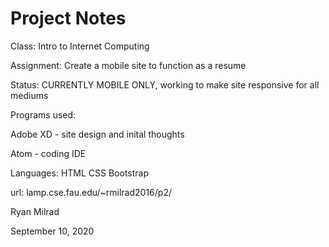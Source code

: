 # Project Notes
Class: Intro to Internet Computing

Assignment: Create a mobile site to function as a resume

Status: CURRENTLY MOBILE ONLY, working to make site responsive for all mediums

Programs used: 

Adobe XD - site design and inital thoughts

Atom - coding IDE

Languages:
HTML
CSS
Bootstrap

url: lamp.cse.fau.edu/~rmilrad2016/p2/

Ryan Milrad

September 10, 2020